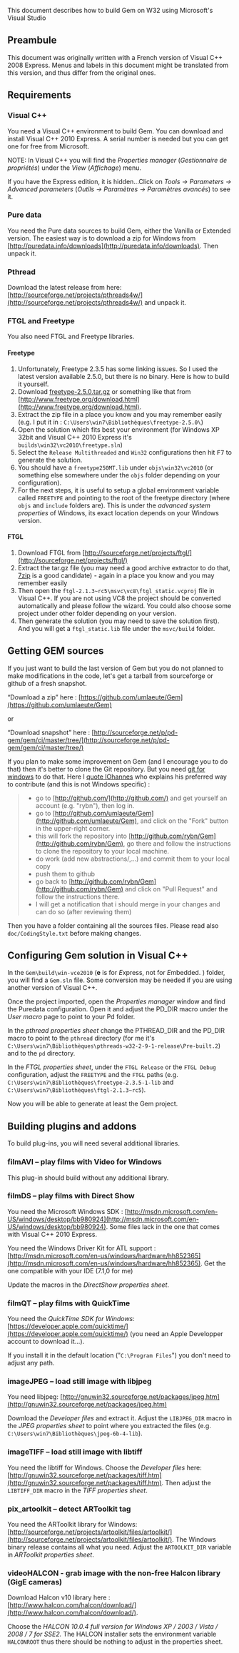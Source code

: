 This document describes how to build Gem on W32 using Microsoft's Visual Studio

## Preambule

This document was originally written with a French version of Visual C++ 2008 Express.
Menus and labels in this document might be translated from this version, and thus differ from the original ones.

## Requirements

### Visual C++

You need a Visual C++ environment to build Gem.
You can download and install Visual C++ 2010 Express.
A serial number is needed but you can get one for free from Microsoft.

NOTE: In Visual C++ you will find the *Properties manager* (*Gestionnaire de propriétés*) under the *View* (*Affichage*) menu.

If you have the Express edition, it is hidden...Click on *Tools -> Parameters -> Advanced parameters* (*Outils -> Paramètres -> Paramètres avancés*) to see it.

### Pure data

You need the Pure data sources to build Gem, either the Vanilla or Extended version.
The easiest way is to download a zip for Windows from [http://puredata.info/downloads](http://puredata.info/downloads).
Then unpack it.

### Pthread

Download the latest release from here:
[http://sourceforge.net/projects/pthreads4w/](http://sourceforge.net/projects/pthreads4w/)
and unpack it.

### FTGL and Freetype
You also need FTGL and Freetype libraries.

#### Freetype 
1. Unfortunately, Freetype 2.3.5 has some linking issues.
 So I used the latest version available 2.5.0, but there is no binary.
 Here is how to build it yourself. 
2. Download [freetype-2.5.0.tar.gz](http://download.savannah.gnu.org/releases/freetype/freetype-2.5.0.tar.gz) or something like that from [http://www.freetype.org/download.html](http://www.freetype.org/download.html).
3. Extract the zip file in a place you know and you may remember easily (e.g. I put it in : `C:\Users\win7\Bibliothèques\freetype-2.5.0\`)
4. Open the solution which fits best your environment (for Windows XP 32bit and Visual C++ 2010 Express it's `builds\win32\vc2010\freetype.sln`) 
5. Select the `Release Multithreaded` and `Win32` configurations then hit <kbd>F7</kbd>	to generate the solution. 
6. You should have a `freetype250MT.lib` under `objs\win32\vc2010` (or something else somewhere under the `objs` folder depending on your configuration). 
7. For the next steps, it is useful to setup a global environment variable called `FREETYPE` and pointing to the root of the freetype directory (where `objs` and `include` folders are). This is under the *advanced system properties* of Windows, its exact location depends on your Windows version. 

#### FTGL
1. Download FTGL from [http://sourceforge.net/projects/ftgl/](http://sourceforge.net/projects/ftgl/) 
2. Extract the tar.gz file (you may need a good archive extractor to do that, [7zip](http://www.7-zip.org/) is a good candidate) - again in a place you know and you may remember easily
3. Then open the `ftgl-2.1.3~rc5\msvc\vc8\ftgl_static.vcproj` file in Visual C++.
If you are not using VC8 the project should be converted automatically and please follow the wizard. You could also choose some project under other folder depending on your version.
4. Then generate the solution (you may need to save the solution first). And you will get a `ftgl_static.lib` file under the `msvc/build` folder. 

## Getting GEM sources

If you just want to build the last version of Gem but you do not planned to make modifications in the code, let's get a tarball from sourceforge or github of a fresh snapshot.

“Download a zip” here : [https://github.com/umlaeute/Gem](https://github.com/umlaeute/Gem)

or

“Download snapshot” here : [http://sourceforge.net/p/pd-gem/gem/ci/master/tree/](http://sourceforge.net/p/pd-gem/gem/ci/master/tree/)

If you plan to make some improvement on Gem (and I encourage you to do that) then it's better to clone the Git repository. But you need [git for windows](http://msysgit.github.io/)
to do that. Here I [quote IOhannes](http://lists.puredata.info/pipermail/gem-dev/2013-09/006564.html)  who explains his preferred way to contribute (and this is not Windows specific) :

> - go to [http://github.com/](http://github.com/) and get yourself an account (e.g. "rybn"),  then log in.  
> - go to [http://github.com/umlaeute/Gem](http://github.com/umlaeute/Gem), and click on the "Fork" button in the upper-right corner.  
> - this will fork the repository into [http://github.com/rybn/Gem](http://github.com/rybn/Gem), go  there and follow the instructions to clone the repository to your local machine.  
> - do work (add new abstractions/,...) and commit them to your local copy  
> - push them to github  
> - go back to [http://github.com/rybn/Gem](http://github.com/rybn/Gem) and click on "Pull Request" and follow the instructions there.  
> - I will get a notification that i should merge in your changes and can do so (after reviewing them) 

Then you have a folder containing all the sources files. Please read also `doc/CodingStyle.txt` before making changes.

## Configuring Gem solution in Visual C++

In the `Gem\build\win-vce2010` (**e** is for *E*xpress, not for *E*mbedded.
) folder, you will find a `Gem.sln` file.
Some conversion may be needed if you are using another version of Visual C++.

Once the project imported, open the *Properties manager* window and find the Puredata
configuration. Open it and adjust the PD_DIR macro under the _User macro_ page to point to your Pd folder.

In the *pthread properties sheet* change the PTHREAD_DIR and the PD_DIR macro to point to the `pthread` directory (for me it's `C:\Users\win7\Bibliothèques\pthreads-w32-2-9-1-release\Pre-built.2`)
and to the `pd` directory.

In the *FTGL properties sheet*, under the `FTGL Release` or the `FTGL Debug` configuration,
adjust the `FREETYPE` and the `FTGL` paths (e.g. `C:\Users\win7\Bibliothèques\freetype-2.3.5-1-lib` and `C:\Users\win7\Bibliothèques\ftgl-2.1.3~rc5`).

Now you will be able to generate at least the Gem project.

## Building plugins and addons

To build plug-ins, you will need several additional libraries.

### filmAVI – play films with Video for Windows

This plug-in should build without any additional library.

### filmDS – play films with Direct Show

You need the Microsoft Windows SDK : [http://msdn.microsoft.com/en-US/windows/desktop/bb980924](http://msdn.microsoft.com/en-US/windows/desktop/bb980924).
Some files lack in the one that comes with Visual C++ 2010 Express.

You need the Windows Driver Kit for ATL support : [http://msdn.microsoft.com/en-us/windows/hardware/hh852365](http://msdn.microsoft.com/en-us/windows/hardware/hh852365).
Get the one compatible with your IDE (7.1,0 for me)

Update the macros in the *DirectShow properties sheet*.

### filmQT – play films with QuickTime

You need the *QuickTime SDK for Windows*:
[https://developer.apple.com/quicktime/](https://developer.apple.com/quicktime/)
(you need an Apple Developper account to download it...).

If you install it in the default location ("`C:\Program Files`") you don't need to adjust any path.

### imageJPEG – load still image with libjpeg

You need libjpeg:
[http://gnuwin32.sourceforge.net/packages/jpeg.htm](http://gnuwin32.sourceforge.net/packages/jpeg.htm)

Download the _Developer files_ and extract it. Adjust the `LIBJPEG_DIR` macro in the *JPEG
properties sheet* to point where you extracted the files (e.g. `C:\Users\win7\Bibliothèques\jpeg-6b-4-lib`).

### imageTIFF – load still image with libtiff

You need the libtiff for Windows. Choose the _Developer files_
here: [http://gnuwin32.sourceforge.net/packages/tiff.htm](http://gnuwin32.sourceforge.net/packages/tiff.htm).
Then adjust the `LIBTIFF_DIR` macro in the *TIFF properties sheet*.

### pix_artoolkit – detect ARToolkit tag

You need the ARToolkit library for Windows:
[http://sourceforge.net/projects/artoolkit/files/artoolkit/](http://sourceforge.net/projects/artoolkit/files/artoolkit/).
The Windows binary release contains all what you need. Adjust the
`ARTOOLKIT_DIR` variable in *ARToolkit properties sheet*.

### videoHALCON - grab image with the non-free Halcon library (GigE cameras)

Download Halcon v10 library here : [http://www.halcon.com/halcon/download/](http://www.halcon.com/halcon/download/).

Choose the *HALCON 10.0.4 full version for Windows XP / 2003 / Vista / 2008 / 7 for SSE2.*
The HALCON installer sets the environment variable `HALCONROOT` thus there should be nothing to adjust in the properties sheet.

